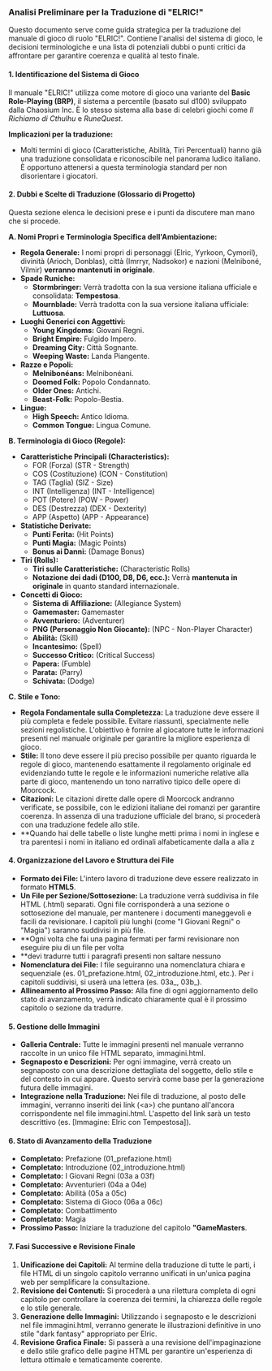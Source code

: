 ### **Analisi Preliminare per la Traduzione di "ELRIC\!"**

Questo documento serve come guida strategica per la traduzione del manuale di gioco di ruolo "ELRIC\!". Contiene l'analisi del sistema di gioco, le decisioni terminologiche e una lista di potenziali dubbi o punti critici da affrontare per garantire coerenza e qualità al testo finale.

#### **1\. Identificazione del Sistema di Gioco**

Il manuale "ELRIC\!" utilizza come motore di gioco una variante del **Basic Role-Playing (BRP)**, il sistema a percentile (basato sul d100) sviluppato dalla Chaosium Inc. È lo stesso sistema alla base di celebri giochi come *Il Richiamo di Cthulhu* e *RuneQuest*.

**Implicazioni per la traduzione:**

* Molti termini di gioco (Caratteristiche, Abilità, Tiri Percentuali) hanno già una traduzione consolidata e riconoscibile nel panorama ludico italiano. È opportuno attenersi a questa terminologia standard per non disorientare i giocatori.

#### **2\. Dubbi e Scelte di Traduzione (Glossario di Progetto)**

Questa sezione elenca le decisioni prese e i punti da discutere man mano che si procede.

**A. Nomi Propri e Terminologia Specifica dell'Ambientazione:**

* **Regola Generale:** I nomi propri di personaggi (Elric, Yyrkoon, Cymoril), divinità (Arioch, Donblas), città (Imrryr, Nadsokor) e nazioni (Melniboné, Vilmir) **verranno mantenuti in originale**.  
* **Spade Runiche:**  
  * **Stormbringer:** Verrà tradotta con la sua versione italiana ufficiale e consolidata: **Tempestosa**.  
  * **Mournblade:** Verrà tradotta con la sua versione italiana ufficiale: **Luttuosa**.  
* **Luoghi Generici con Aggettivi:**  
  * **Young Kingdoms:** Giovani Regni.  
  * **Bright Empire:** Fulgido Impero.  
  * **Dreaming City:** Città Sognante.  
  * **Weeping Waste:** Landa Piangente.  
* **Razze e Popoli:**  
  * **Melnibonéans:** Melnibonéani.  
  * **Doomed Folk:** Popolo Condannato.  
  * **Older Ones:** Antichi.  
  * **Beast-Folk:** Popolo-Bestia.  
* **Lingue:**  
  * **High Speech:** Antico Idioma.  
  * **Common Tongue:** Lingua Comune.

**B. Terminologia di Gioco (Regole):**

* **Caratteristiche Principali (Characteristics):**  
  * FOR (Forza) (STR \- Strength)  
  * COS (Costituzione) (CON \- Constitution)  
  * TAG (Taglia) (SIZ \- Size)  
  * INT (Intelligenza) (INT \- Intelligence)  
  * POT (Potere) (POW \- Power)  
  * DES (Destrezza) (DEX \- Dexterity)  
  * APP (Aspetto) (APP \- Appearance)  
* **Statistiche Derivate:**  
  * **Punti Ferita:** (Hit Points)  
  * **Punti Magia:** (Magic Points)  
  * **Bonus ai Danni:** (Damage Bonus)  
* **Tiri (Rolls):**  
  * **Tiri sulle Caratteristiche:** (Characteristic Rolls)  
  * **Notazione dei dadi (D100, D8, D6, ecc.):** Verrà **mantenuta in originale** in quanto standard internazionale.  
* **Concetti di Gioco:**  
  * **Sistema di Affiliazione:** (Allegiance System)  
  * **Gamemaster:** Gamemaster  
  * **Avventuriero:** (Adventurer)  
  * **PNG (Personaggio Non Giocante):** (NPC \- Non-Player Character)  
  * **Abilità:** (Skill)  
  * **Incantesimo:** (Spell)  
  * **Successo Critico:** (Critical Success)  
  * **Papera:** (Fumble)  
  * **Parata:** (Parry)  
  * **Schivata:** (Dodge)

**C. Stile e Tono:**

* **Regola Fondamentale sulla Completezza:** La traduzione deve essere il più completa e fedele possibile. Evitare riassunti, specialmente nelle sezioni regolistiche. L'obiettivo è fornire al giocatore tutte le informazioni presenti nel manuale originale per garantire la migliore esperienza di gioco.  
* **Stile:** Il tono deve essere il più preciso possibile per quanto riguarda le regole di gioco, mantenendo esattamente il regolamento originale ed evidenziando tutte le regole e le informazioni numeriche relative alla parte di gioco, mantenendo un tono narrativo tipico delle opere di Moorcock.  
* **Citazioni:** Le citazioni dirette dalle opere di Moorcock andranno verificate, se possibile, con le edizioni italiane dei romanzi per garantire coerenza. In assenza di una traduzione ufficiale del brano, si procederà con una traduzione fedele allo stile.
* **Quando hai delle tabelle o liste lunghe metti prima i nomi in inglese e tra parentesi i nomi in italiano ed ordinali alfabeticamente dalla a alla z


#### **4\. Organizzazione del Lavoro e Struttura dei File**

* **Formato dei File:** L'intero lavoro di traduzione deve essere realizzato in formato **HTML5**.  
* **Un File per Sezione/Sottosezione:** La traduzione verrà suddivisa in file HTML (.html) separati. Ogni file corrisponderà a una sezione o sottosezione del manuale, per mantenere i documenti maneggevoli e facili da revisionare. I capitoli più lunghi (come "I Giovani Regni" o "Magia") saranno suddivisi in più file.  
* **Ogni  volta che fai una pagina fermati per farmi revisionare non eseguire piu di un file per volta 
* **devi tradurre tutti i paragrafi presenti non saltare nessuno 
* **Nomenclatura dei File:** I file seguiranno una nomenclatura chiara e sequenziale (es. 01\_prefazione.html, 02\_introduzione.html, etc.). Per i capitoli suddivisi, si userà una lettera (es. 03a\_, 03b\_).  
* **Allineamento al Prossimo Passo:** Alla fine di ogni aggiornamento dello stato di avanzamento, verrà indicato chiaramente qual è il prossimo capitolo o sezione da tradurre.

 
#### **5\. Gestione delle Immagini**

* **Galleria Centrale:** Tutte le immagini presenti nel manuale verranno raccolte in un unico file HTML separato, immagini.html.  
* **Segnaposto e Descrizioni:** Per ogni immagine, verrà creato un segnaposto con una descrizione dettagliata del soggetto, dello stile e del contesto in cui appare. Questo servirà come base per la generazione futura delle immagini.  
* **Integrazione nella Traduzione:** Nei file di traduzione, al posto delle immagini, verranno inseriti dei link (\<a\>) che puntano all'ancora corrispondente nel file immagini.html. L'aspetto del link sarà un testo descrittivo (es. \[Immagine: Elric con Tempestosa\]).

#### **6\. Stato di Avanzamento della Traduzione**

* **Completato:** Prefazione (01\_prefazione.html)  
* **Completato:** Introduzione (02\_introduzione.html)  
* **Completato:** I Giovani Regni (03a a 03f)  
* **Completato:** Avventurieri (04a a 04e)  
* **Completato:** Abilità (05a a 05c)  
* **Completato:** Sistema di Gioco (06a a 06c)  
* **Completato:** Combattimento   
* **Completato:** Magia   
* **Prossimo Passo:** Iniziare la traduzione del capitolo **"GameMasters**.

#### **7\. Fasi Successive e Revisione Finale**

1. **Unificazione dei Capitoli:** Al termine della traduzione di tutte le parti, i file HTML di un singolo capitolo verranno unificati in un'unica pagina web per semplificare la consultazione.  
2. **Revisione dei Contenuti:** Si procederà a una rilettura completa di ogni capitolo per controllare la coerenza dei termini, la chiarezza delle regole e lo stile generale.  
3. **Generazione delle Immagini:** Utilizzando i segnaposto e le descrizioni nel file immagini.html, verranno generate le illustrazioni definitive in uno stile "dark fantasy" appropriato per Elric.  
4. **Revisione Grafica Finale:** Si passerà a una revisione dell'impaginazione e dello stile grafico delle pagine HTML per garantire un'esperienza di lettura ottimale e tematicamente coerente.